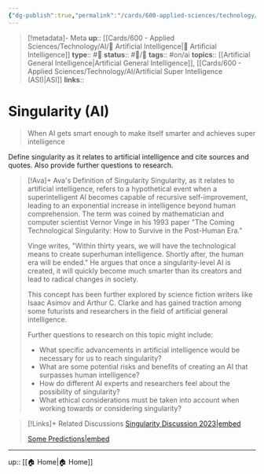 ```yaml
---
{"dg-publish":true,"permalink":"/cards/600-applied-sciences/technology/ai/singularity-ai/","title":"Singularity (AI)"}
---
```


> [!metadata]- Meta
> **up**:: [[Cards/600 - Applied Sciences/Technology/AI/🤖 Artificial Intelligence\|🤖 Artificial Intelligence]]
> **type**:: #📝 
> **status**:: #📝/🌱 
> **tags**::  #on/ai
> **topics**:: [[Artificial General Intelligence\|Artificial General Intelligence]], [[Cards/600 - Applied Sciences/Technology/AI/Artificial Super Intelligence (ASI)\|ASI]]
> **links**::


# Singularity (AI)

> When AI gets smart enough to make itself smarter and achieves super intelligence

Define singularity as it relates to artificial intelligence and cite sources and quotes. Also provide further questions to research.

> [!Ava]+ Ava's Definition of Singularity
> Singularity, as it relates to artificial intelligence, refers to a hypothetical event when a superintelligent AI becomes capable of recursive self-improvement, leading to an exponential increase in intelligence beyond human comprehension. The term was coined by mathematician and computer scientist Vernor Vinge in his 1993 paper "The Coming Technological Singularity: How to Survive in the Post-Human Era."
> 
> Vinge writes, "Within thirty years, we will have the technological means to create superhuman intelligence. Shortly after, the human era will be ended." He argues that once a singularity-level AI is created, it will quickly become much smarter than its creators and lead to radical changes in society.
> 
> This concept has been further explored by science fiction writers like Isaac Asimov and Arthur C. Clarke and has gained traction among some futurists and researchers in the field of artificial general intelligence.
> 
> Further questions to research on this topic might include:
> 
> - What specific advancements in artificial intelligence would be necessary for us to reach singularity?
> - What are some potential risks and benefits of creating an AI that surpasses human intelligence?
> - How do different AI experts and researchers feel about the possibility of singularity?
> - What ethical considerations must be taken into account when working towards or considering singularity?


> [!Links]+ Related Discussions
> [Singularity Discussion 2023|embed](https://www.reddit.com/r/singularity/comments/zzy3rs/singularity_predictions_2023/?utm_source=share&utm_medium=ios_app&utm_name=iossmf)
> 
> [Some Predictions|embed](https://www.reddit.com/r/singularity/comments/zzy3rs/singularity_predictions_2023/j2eroi4/?utm_source=share&utm_medium=ios_app&utm_name=iossmf&context=3)

---
up:: [[🏠 Home\|🏠 Home]]

